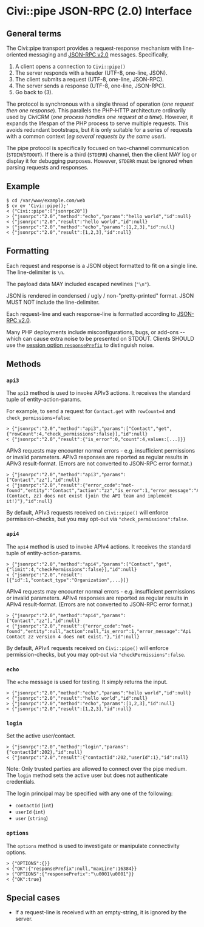 # Civi::pipe JSON-RPC (2.0) Interface

## General terms

The Civi::pipe transport provides a request-response mechanism with line-oriented messaging and [JSON-RPC v2.0](https://www.jsonrpc.org/specification) messages.
Specifically,

1. A client opens a connection to `Civi::pipe()`
2. The server responds with a header (UTF-8, one-line, JSON).
3. The client submits a request (UTF-8, one-line, JSON-RPC).
4. The server sends a response (UTF-8, one-line, JSON-RPC).
5. Go back to (3).

The protocol is synchronous with a single thread of operation (*one request then one response*).  This parallels the PHP-HTTP
architecture ordinarily used by CiviCRM (*one process handles one request at a time*).  However, it expands the lifespan of
the PHP process to serve multiple requests.  This avoids redundant bootstraps, but it is only suitable for a series of
requests with a common context (*eg several requests by the same user*).

The pipe protocol is specifically focused on two-channel communication (`STDIN`/`STDOUT`).  If there is a third (`STDERR`)
channel, then the client MAY log or display it for debugging purposes.  However, `STDERR` must be ignored when parsing
requests and responses.

## Example

```
$ cd /var/www/example.com/web
$ cv ev 'Civi::pipe();'
< {"Civi::pipe":["jsonrpc20"]}
> {"jsonrpc":"2.0","method":"echo","params":"hello world","id":null}
< {"jsonrpc":"2.0","result":"hello world","id":null}
> {"jsonrpc":"2.0","method":"echo","params":[1,2,3],"id":null}
< {"jsonrpc":"2.0","result":[1,2,3],"id":null}
```

## Formatting

Each request and response is a JSON object formatted to fit on a single line. The line-delimiter is `\n`.

The payload data MAY included escaped newlines (`"\n"`).

JSON is rendered in condensed / ugly / non-"pretty-printed" format. JSON MUST NOT include the line-delimiter.

Each request-line and each response-line is formatted according to [JSON-RPC v2.0](https://www.jsonrpc.org/specification).

Many PHP deployments include misconfigurations, bugs, or add-ons -- which can cause extra noise to be presented on STDOUT.
Clients SHOULD use the [session option `responsePrefix`](#CTRL) to distinguish noise.

## Methods

### `api3`

The `api3` method is used to invoke APIv3 actions. It receives the standard tuple of entity-action-params.

For example, to send a request for `Contact.get` with `rowCount=4` and `check_permissions=false`:

```
> {"jsonrpc":"2.0","method":"api3","params":["Contact","get",{"rowCount":4,"check_permissions":false}],"id":null}
< {"jsonrpc":"2.0","result":{"is_error":0,"count":4,values:[...]}}
```

APIv3 requests may encounter normal errors - e.g. insufficient permissions or invalid parameters. APIv3
responses are reported as regular results in APIv3 result-format. (Errors are not converted to JSON-RPC error format.)

```
> {"jsonrpc":"2.0","method":"api3","params":["Contact","zz"],"id":null}
< {"jsonrpc":"2.0","result":{"error_code":"not-found","entity":"Contact","action":"zz","is_error":1,"error_message":"API (Contact, zz) does not exist (join the API team and implement it!)"},"id":null}
```

By default, APIv3 requests received on `Civi::pipe()` will enforce permission-checks, but you may opt-out via `"check_permissions":false`.

### `api4`

The `api4` method is used to invoke APIv4 actions. It receives the standard tuple of entity-action-params.

```
> {"jsonrpc":"2.0","method":"api4","params":["Contact","get",{"limit":4,"checkPermissions":false}],"id":null}
< {"jsonrpc":"2.0","result":[{"id":1,"contact_type":"Organization",...}]}
```

APIv4 requests may encounter normal errors - e.g. insufficient permissions or invalid parameters. APIv4
responses are reported as regular results in APIv4 result-format. (Errors are not converted to JSON-RPC error format.)

```
> {"jsonrpc":"2.0","method":"api4","params":["Contact","zz"],"id":null}
< {"jsonrpc":"2.0","result":{"error_code":"not-found","entity":null,"action":null,"is_error":1,"error_message":"Api Contact zz version 4 does not exist."},"id":null}
```

By default, APIv4 requests received on `Civi::pipe()` will enforce permission-checks, but you may opt-out via `"checkPermissions":false`.

### `echo`

The `echo` message is used for testing. It simply returns the input.

```
> {"jsonrpc":"2.0","method":"echo","params":"hello world","id":null}
< {"jsonrpc":"2.0","result":"hello world","id":null}
> {"jsonrpc":"2.0","method":"echo","params":[1,2,3],"id":null}
< {"jsonrpc":"2.0","result":[1,2,3],"id":null}
```

### `login`

Set the active user/contact.

```
> {"jsonrpc":"2.0","method":"login","params":{"contactId":202},"id":null}
< {"jsonrpc":"2.0","result":{"contactId":202,"userId":1},"id":null}
```

Note: Only trusted parties are allowed to connect over the pipe medium. The `login` method
sets the active user but does not authenticate credentials.

The login principal may be specified with any one of the following:

* `contactId` (`int`)
* `userId` (`int`)
* `user` (`string`)

### `options`

The `options` method is used to investigate or manipulate connectivity options.

```
> {"OPTIONS":{}}
< {"OK":{"responsePrefix":null,"maxLine":16384}}
> {"OPTIONS":{"responsePrefix":"\u0001\u0001"}}
< {"OK":true}
```

## Special cases

* If a request-line is received with an empty-string, it is ignored by the server.
